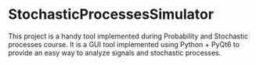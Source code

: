 # StochasticProcessesSimulator
This project is a handy tool implemented during Probability and Stochastic processes course. It is a GUI tool implemented using Python + PyQt6 to provide an easy way to analyze signals and stochastic processes.
